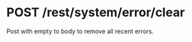 POST /rest/system/error/clear
=============================

Post with empty to body to remove all recent errors.
